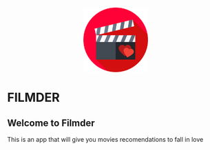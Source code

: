 <p align="center"><img width="150" src="./Filmder.svg" alt="Filmder logo"></a></p>

# FILMDER

## Welcome to Filmder

This is an app that will give you movies recomendations to fall in love

